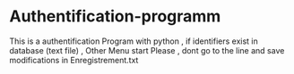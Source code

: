 # Authentification-programm
This is a authentification Program with python , if  identifiers exist in database (text file) , Other Menu start
Please , dont go to the line and save modifications in Enregistrement.txt
